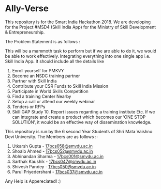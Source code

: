 # Ally-Verse
This repository is for the Smart India Hackathon 2018.
We are developing for the Project #MSD4 (Skill India App) for the Ministry of Skill Development & Entrepreneurship.


The Problem Statement is as follows :

This will be a mammoth task to perform but if we are able to do it, we would be able to work effectively. Integrating everything into one single app i.e. Skill India App. It should include all the details like 
1. Enroll yourself for PMKVY 
2. Become an NSDC training partner 
3. Partner with Skill India 
4. Contribute your CSR Funds to Skill India Mission 
5. Participate in World Skills Competition 
6. Find a training Center Nearby 
7. Setup a call or attend our weekly webinar 
8. Tenders or RFPs 
9. Skill GAP Study 10. Report issues regarding a training institute Etc. 
If we can integrate and create a product which becomes our ‘ONE STOP SOLUTION’, it would be an effective way of dissemination knowledge.

This repository is run by the 6 second Year Students of Shri Mata Vaishno Devi University.
The Members are as follows :-
1) Utkarsh Gupta                 -  17bcs058@smvdu.ac.in
2) Shoaib Ahmed                  -  17bcs052@smvdu.ac.in
3) Abhinandan Sharma             -  17bcs001@smvdu.ac.in
4) Sarthak Kaushik               -  17bcs047@smvdu.ac.in
5) Shivesh Pandey                -  17bcs050@smvdu.ac.in
6) Parul Priyedershani           -  17bcs037@smvdu.ac.in

Any Help is Appereciated! :)
